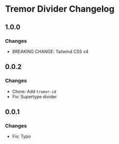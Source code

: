 # Tremor Divider Changelog

## 1.0.0

### Changes

- BREAKING CHANGE: Tailwind CSS v4

## 0.0.2

### Changes

- Chore: Add `tremor-id`
- Fix: Supertype divider

## 0.0.1

### Changes

- Fix: Typo

